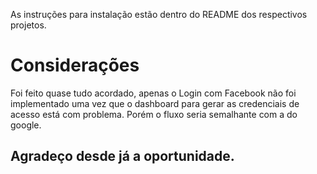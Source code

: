 As instruções para instalação estão dentro do README dos respectivos projetos.

# Considerações
Foi feito quase tudo acordado, apenas o Login com Facebook não foi implementado
uma vez que o dashboard para gerar as credenciais de acesso está com problema.
Porém o fluxo seria semalhante com a do google.

## Agradeço desde já a oportunidade.